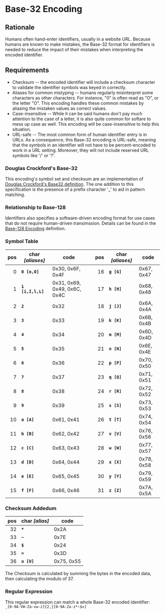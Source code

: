 # Base-32 Encoding
## Rationale
Humans often hand-enter identifiers, usually in a website URL. Because humans are known to make mistakes, the Base-32 format for identifiers is needed to reduce the impact of their mistakes when interpreting the encoded identifier.

## Requirements
* Checksum -- the encoded identifier will include a checksum character to validate the identifier symbols was keyed in correctly.
* Aliases for common mistyping -- humans regularly misinterpret some characters as other characters. For instance, "0" is often read as "O", or the letter "O". This encoding handles these common mistakes by aliasing the mistaken values as correct values.
* Case-insensitive -- While it can be said humans don't pay much attention to the case of a letter, it is also quite common for softare to mess up case as well. This encoding will be case-insensitive to help this situation.
* URL-safe -- The most common form of human identifier entry is in URLs. As a consequence, this Base-32 encoding is URL-safe, meaning that the symbols in an identifier will not have to be percent-encoded to work in a URL setting. Moreover, they will not include reserved URL symbols like '/' or '?'.

### Douglas Crockford's Base-32
This encoding's symbol set and checksum are an implementation of [Douglas Crockford's Base32 definition](http://crockford.com/wrmg/base32.html). The one addition to this specification is the presence of a prefix character '_' to aid in pattern matching.


### Relationship to Base-128
Identifiers also specifies a software-driven encoding format for use cases that do not require human-driven transimssion. Details can be found in the [Base-128 Encoding](Base-128.md) definition.

### Symbol Table
|pos|char _[aliases]_|code|  |pos|char _[aliases]_|code|
|---:|---|---|---|---:|---|---|
|0|**`0 [o,O]`**|0x30, 0x6F, 0x4F| |16|**`g [G]`**|0x67, 0x47|
|1|**`1 [i,I,l,L]`**|0x31, 0x69, 0x49, 0x6C, 0x4C| |17|**`h [H]`**|0x68, 0x48|
|2|**`2`**|0x32| |18|**`j [J]`**|0x6A, 0x4A|
|3|**`3`**|0x33| |19|**`k [K]`**|0x6B, 0x4B|
|4|**`4`**|0x34| |20|**`m [M]`**|0x6D, 0x4D|
|5|**`5`**|0x35| |21|**`n [N]`**|0x6E, 0x4E|
|6|**`6`**|0x36| |22|**`p [P]`**|0x70, 0x50|
|7|**`7`**|0x37| |23|**`q [Q]`**|0x71, 0x51|
|8|**`8`**|0x38| |24|**`r [R]`**|0x72, 0x52|
|9|**`9`**|0x39| |25|**`s [S]`**|0x73, 0x53|
|10|**`a [A]`**|0x61, 0x41| |26|**`t [T]`**|0x74, 0x54|
|11|**`b [B]`**|0x62, 0x42| |27|**`v [V]`**|0x76, 0x56|
|12|**`c [C]`**|0x63, 0x43| |28|**`w [W]`**|0x77, 0x57|
|13|**`d [D]`**|0x64, 0x44| |29|**`x [X]`**|0x78, 0x58|
|14|**`e [E]`**|0x65, 0x45| |30|**`y [Y]`**|0x79, 0x59|
|15|**`f [F]`**|0x66, 0x46| |31|**`z [Z]`**|0x7A, 0x5A|
### Checksum Addedum
|pos|char _[alias]_|code|
|---:|---|---|
|32|**`*`**|0x2A|
|33|**`~`**|0x7E|
|34|**`$`**|0x24|
|35|**`=`**|0x3D|
|36|**`u [U]`**|0x75, 0x55|

The Checksum is calculated by summing the bytes in the encoded data, then calculating the modulo of 37.

### Regular Expression
This regular expression can match a whole Base-32 encoded identifier: `_[0-9A-VW-Za-vw-z]{2,}[0-9A-Za-z*~$=]`
